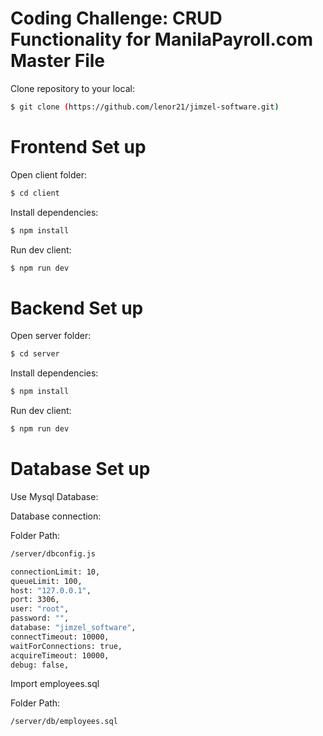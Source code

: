 # Coding Challenge: CRUD Functionality for ManilaPayroll.com Master File


Clone repository to your local:

```bash
$ git clone (https://github.com/lenor21/jimzel-software.git)
```


# Frontend Set up

Open client folder:

```bash
$ cd client
```

Install dependencies:

```bash
$ npm install
```

Run dev client:

```bash
$ npm run dev
```


# Backend Set up

Open server folder:

```bash
$ cd server
```
Install dependencies:

```bash
$ npm install
```

Run dev client:

```bash
$ npm run dev
```


# Database Set up

Use Mysql Database:

Database connection:

Folder Path:

```bash
/server/dbconfig.js
```

```bash
connectionLimit: 10,
queueLimit: 100,
host: "127.0.0.1",
port: 3306,
user: "root",
password: "",
database: "jimzel_software",
connectTimeout: 10000,
waitForConnections: true,
acquireTimeout: 10000,
debug: false,
```

Import employees.sql

Folder Path:

```bash
/server/db/employees.sql
```






